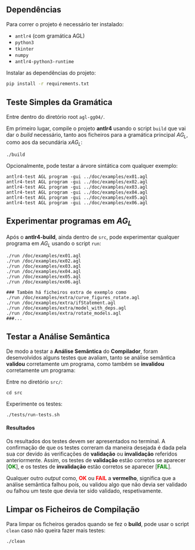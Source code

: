 ## Dependências

Para correr o projeto é necessário ter instalado:
 - `antlr4` (com gramática AGL)
 - `python3`
 - `tkinter`
 - `numpy`
 - `antlr4-python3-runtime`

Instalar as dependências do projeto:

```bash
pip install -r requirements.txt  
```

## Teste Simples da Gramática
Entre dentro do diretório root `agl-gg04/`. 

Em primeiro lugar, compile o projeto **antlr4** usando o script `build` que vai dar o *build* necessário, tanto aos ficheiros para a gramática principal $AG_L$, como aos da secundária $xAG_L$:
```
./build
```
Opcionalmente, pode testar a árvore sintática com qualquer exemplo:
```
antlr4-test AGL program -gui ../doc/examples/ex01.agl        
antlr4-test AGL program -gui ../doc/examples/ex02.agl        
antlr4-test AGL program -gui ../doc/examples/ex03.agl        
antlr4-test AGL program -gui ../doc/examples/ex04.agl        
antlr4-test AGL program -gui ../doc/examples/ex05.agl        
antlr4-test AGL program -gui ../doc/examples/ex06.agl        
```

## Experimentar programas em $AG_L$
Após o **antlr4-build**, ainda dentro de `src`, pode experimentar qualquer programa em $AG_L$ usando o script `run`:
```
./run /doc/examples/ex01.agl                                
./run /doc/examples/ex02.agl                                
./run /doc/examples/ex03.agl                                
./run /doc/examples/ex04.agl                                
./run /doc/examples/ex05.agl                                
./run /doc/examples/ex06.agl

### Também há ficheiros extra de exemplo como 
./run /doc/examples/extra/curve_figures_rotate.agl
./run /doc/examples/extra/ifStatement.agl  
./run /doc/examples/extra/model_with_deps.agl
./run /doc/examples/extra/rotate_models.agl
###...
```
## Testar a Análise Semântica
De modo a testar a **Análise Semântica** do **Compilador**, foram desenvolvidos alguns testes que avaliam, tanto se análise semântica **validou** corretamente um programa, como também se **invalidou** corretamente um programa:

Entre no diretório `src/`:
```
cd src 
```
Experimente os testes:

```
./tests/run-tests.sh
```
#### Resultados
Os resultados dos testes devem ser apresentados no terminal. A confirmação de que os testes correram da maneira desejada é dada pela sua cor devido ás verificações de **validação** ou **invalidação** referidos anteriormente. Assim, os testes de **validação** estão corretos se aparecer [**<span style="color:green">OK</span>**], e os testes de **invalidação** estão corretos se aparecer [**<span style="color:green">FAIL</span>**].

Qualquer outro *output* como, **<span style="color:red">OK</span>** ou **<span style="color:red">FAIL</span>** a **vermelho**, significa que a análise semântica falhou pois, ou validou algo que não devia ser validado ou falhou um teste que devia ter sido validado, respetivamente.


## Limpar os Ficheiros de Compilação
Para limpar os ficheiros gerados quando se fez o **build**, pode usar o script `clean` caso não queira fazer mais testes:
```
./clean
```
